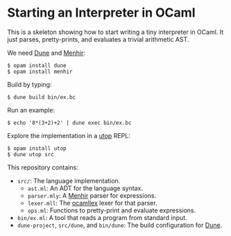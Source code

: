 Starting an Interpreter in OCaml
================================

This is a skeleton showing how to start writing a tiny interpreter in OCaml.
It just parses, pretty-prints, and evaluates a trivial arithmetic AST.

We need [Dune][] and [Menhir][]:

    $ opam install dune
    $ opam install menhir

Build by typing:

    $ dune build bin/ex.bc

Run an example:

    $ echo '8*(3+2)+2' | dune exec bin/ex.bc

Explore the implementation in a [utop][] REPL:

    $ opam install utop
    $ dune utop src

This repository contains:

* `src/`: The language implementation.
    * `ast.ml`: An ADT for the language syntax.
    * `parser.mly`: A [Menhir][] parser for expressions.
    * `lexer.mll`: The [ocamllex][lexyacc] lexer for that parser.
    * `ops.ml`: Functions to pretty-print and evaluate expressions.
* `bin/ex.ml`: A tool that reads a program from standard input.
* `dune-project`, `src/dune`, and `bin/dune`:
  The build configuration for [Dune][].

[dune]: https://github.com/ocaml/dune
[menhir]: http://gallium.inria.fr/~fpottier/menhir/
[lexyacc]: https://caml.inria.fr/pub/docs/manual-ocaml/lexyacc.html
[utop]: https://github.com/diml/utop
